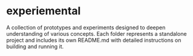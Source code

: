 # experiemental
A collection of prototypes and experiments designed to deepen understanding of various concepts. Each folder represents a standalone project and includes its own README.md with detailed instructions on building and running it.
